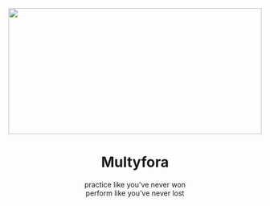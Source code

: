 <img width="100%" height="250px" src="https://i.imgur.com/vucX9ax.jpeg" alt="">
<h1 align="center">Multyfora</h1>
<p align="center">practice like you've never won <br>
 perform like you've never lost</p>
